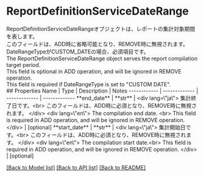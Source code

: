 # ReportDefinitionServiceDateRange

<div lang=\"ja\"> ReportDefinitionServiceDateRangeオブジェクトは、レポートの集計対象期間を表します。<br> このフィールドは、ADD時に省略可能となり、REMOVE時に無視されます。<br> DateRangeTypeがCUSTOM_DATEの場合、必須項目です。 </div> <div lang=\"en\"> The ReportDefinitionServiceDateRange object serves the report compilation target period. <br> This field is optional in ADD operation, and will be ignored in REMOVE operation. <br> This field is required if DateRangeType is set to &#34;CUSTOM DATE&#34;. </div> 
## Properties
Name | Type | Description | Notes
------------ | ------------- | ------------- | -------------
**end_date** | **str** | &lt;div lang&#x3D;\&quot;ja\&quot;&gt; 集計終了日です。&lt;br&gt; このフィールドは、ADD時に必須となり、REMOVE時に無視されます。 &lt;/div&gt; &lt;div lang&#x3D;\&quot;en\&quot;&gt; The compilation end date. &lt;br&gt; This field is required in ADD operation, and will be ignored in REMOVE operation. &lt;/div&gt;  | [optional] 
**start_date** | **str** | &lt;div lang&#x3D;\&quot;ja\&quot;&gt; 集計開始日です。&lt;br&gt; このフィールドは、ADD時に必須となり、REMOVE時に無視されます。 &lt;/div&gt; &lt;div lang&#x3D;\&quot;en\&quot;&gt; The compilation start date.&lt;br&gt; This field is required in ADD operation, and will be ignored in REMOVE operation. &lt;/div&gt;  | [optional] 

[[Back to Model list]](../README.md#documentation-for-models) [[Back to API list]](../README.md#documentation-for-api-endpoints) [[Back to README]](../README.md)


